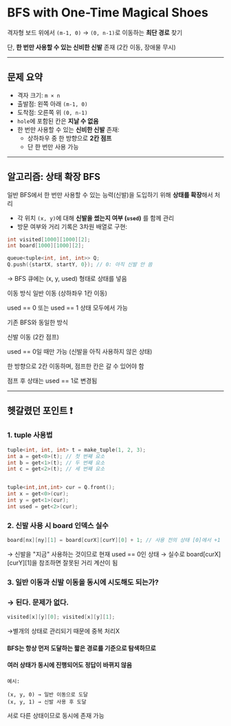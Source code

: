 # BFS with One-Time Magical Shoes

격자형 보드 위에서 `(m-1, 0)` → `(0, n-1)`로 이동하는 **최단 경로** 찾기

단, **한 번만 사용할 수 있는 신비한 신발** 존재 (2칸 이동, 장애물 무시)

---

## 문제 요약

- 격자 크기: `m × n`
- 출발점: 왼쪽 아래 `(m-1, 0)`
- 도착점: 오른쪽 위 `(0, n-1)`
- `hole`에 포함된 칸은 **지날 수 없음**
- 한 번만 사용할 수 있는 **신비한 신발** 존재:
    - 상하좌우 중 한 방향으로 **2칸 점프**
    - 단 한 번만 사용 가능

---

## 알고리즘: 상태 확장 BFS

일반 BFS에서 한 번만 사용할 수 있는 능력(신발)을 도입하기 위해 **상태를 확장**해서 처리

- 각 위치 `(x, y)`에 대해 **신발을 썼는지 여부 (`used`)** 를 함께 관리
- 방문 여부와 거리 기록은 3차원 배열로 구현:

```cpp
int visited[1000][1000][2];
int board[1000][1000][2];
```

```cpp
queue<tuple<int, int, int>> Q;
Q.push({startX, startY, 0}); // 0: 아직 신발 안 씀
```
→ BFS 큐에는 (x, y, used) 형태로 상태를 넣음

이동 방식
일반 이동 (상하좌우 1칸 이동)

used == 0 또는 used == 1 상태 모두에서 가능

기존 BFS와 동일한 방식

신발 이동 (2칸 점프)

used == 0일 때만 가능 (신발을 아직 사용하지 않은 상태)

한 방향으로 2칸 이동하며, 점프한 칸은 갈 수 있어야 함

점프 후 상태는 used == 1로 변경됨

---
## 헷갈렸던 포인트 ❗
### 1. tuple 사용법
```cpp
tuple<int, int, int> t = make_tuple(1, 2, 3);
int a = get<0>(t); // 첫 번째 요소
int b = get<1>(t); // 두 번째 요소
int c = get<2>(t); // 세 번째 요소


tuple<int,int,int> cur = Q.front();
int x = get<0>(cur);
int y = get<1>(cur);
int used = get<2>(cur);
```
### 2. 신발 사용 시 board 인덱스 실수
```cpp
board[nx][ny][1] = board[curX][curY][0] + 1; // 사용 전의 상태 [0]에서 +1
```
→ 신발을 "지금" 사용하는 것이므로 현재 used == 0인 상태
→ 실수로 board[curX][curY][1]을 참조하면 잘못된 거리 계산이 됨

### 3. 일반 이동과 신발 이동을 동시에 시도해도 되는가?
### → 된다. 문제가 없다.
```cpp
visited[x][y][0]; visited[x][y][1];
```
→별개의 상태로 관리되기 때문에
중복 처리X

#### BFS는 항상 먼저 도달하는 짧은 경로를 기준으로 탐색하므로
#### 여러 상태가 동시에 진행되어도 정답이 바뀌지 않음

```text
예시:

(x, y, 0) → 일반 이동으로 도달
(x, y, 1) → 신발 사용 후 도달
```
서로 다른 상태이므로 동시에 존재 가능